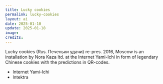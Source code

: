 ```yaml
---
title: Lucky cookies
permalink: lucky-cookies
layout: ai
date: 2025-01-10
update: 2025-01-18
image:
credits:
---
```


Lucky cookies (Rus. Печеньки удачи) re-pres. 2016, Moscow is an installation by Nora Kaza ltd. at the Internet Yami-Ichi in form of legendary Chinese cookies with the predictions in QR-codes.

+ Internet Yami-Ichi
+ Intektra
